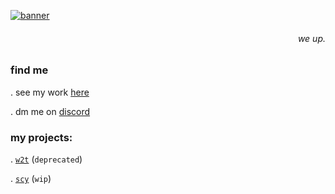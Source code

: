 
[![banner](https://cdn.discordapp.com/attachments/1136417671202742362/1141668237524865104/hi.png)](https://github.com/yojakob) 
<h6 align="right">
we up.
</h6>

### find me

\. see my work [here](https://github.com/yojakob?tab=repositories)

\. dm me on [discord](https://discordlookup.com/user/1069745259518644265)

### my projects:

\. [`w2t`](https://github.com/yojakob/webhooks-to-threads) (`deprecated`)

\. [`scy`](https://github.com/yojakob/scythe/) (`wip`)
